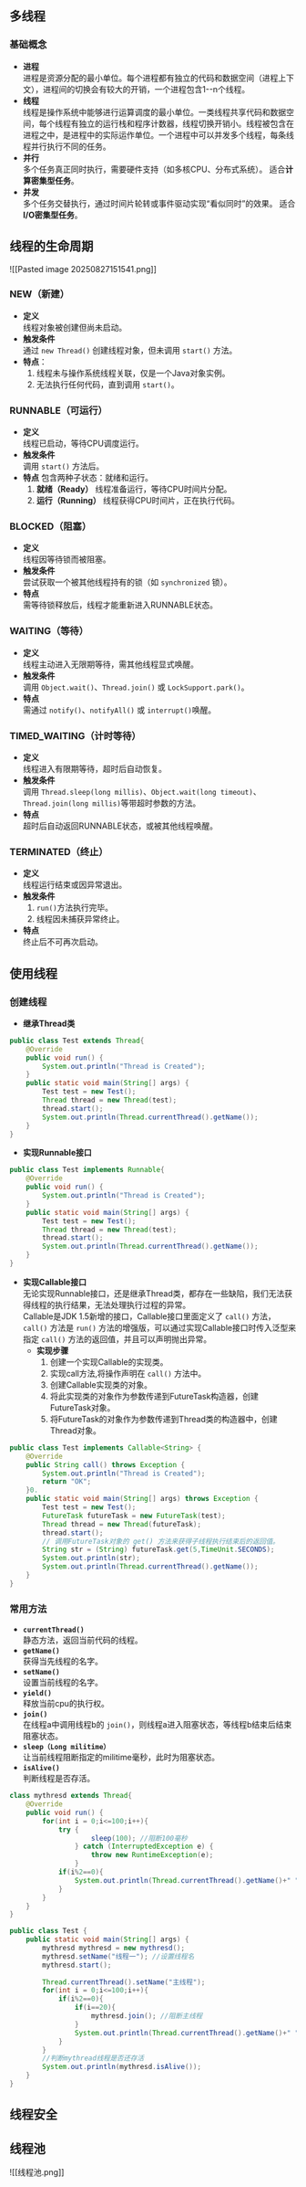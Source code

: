 ## 多线程
### 基础概念
- **进程**  
	进程是资源分配的最小单位。每个进程都有独立的代码和数据空间（进程上下文），进程间的切换会有较大的开销，一个进程包含1--n个线程。
- **线程**  
	线程是操作系统中能够进行运算调度的最小单位。一类线程共享代码和数据空间，每个线程有独立的运行栈和程序计数器，线程切换开销小。线程被包含在进程之中，是进程中的实际运作单位。一个进程中可以并发多个线程，每条线程并行执行不同的任务。
- **并行**  
	多个任务真正同时执行，需要硬件支持（如多核CPU、分布式系统）。
	适合**计算密集型任务**。
- **并发**  
	多个任务交替执行，通过时间片轮转或事件驱动实现“看似同时”的效果。
	适合**I/O密集型任务**。

## 线程的生命周期
![[Pasted image 20250827151541.png]]
### NEW（新建）
- **定义**  
    线程对象被创建但尚未启动。
- **触发条件**  
    通过 `new Thread()`​ 创建线程对象，但未调用 `start()`​ 方法。
- **特点**：
    1. 线程未与操作系统线程关联，仅是一个Java对象实例。
    2. 无法执行任何代码，直到调用 `start()`​。
### RUNNABLE（可运行）
- **定义**  
    线程已启动，等待CPU调度运行。
- **触发条件**  
    调用 `start()`​ 方法后。
- **特点**
	包含两种子状态：就绪和运行。
	1. **就绪（Ready）** 线程准备运行，等待CPU时间片分配。
	2. **运行（Running）** 线程获得CPU时间片，正在执行代码。
### BLOCKED（阻塞）
- **定义**  
    线程因等待锁而被阻塞。
- **触发条件**  
    尝试获取一个被其他线程持有的锁（如 `synchronized` ​锁）。
- **特点**  
    需等待锁释放后，线程才能重新进入RUNNABLE状态。
### WAITING（等待）
- **定义**  
    线程主动进入无限期等待，需其他线程显式唤醒。
- **触发条件**  
	调用 `Object.wait()`​、`Thread.join()`​ 或 `LockSupport.park()`​。
- **特点**  
    需通过 `notify()`​、`notifyAll()`​ 或 `interrupt()`​唤醒。
### TIMED_WAITING（计时等待）
- **定义**  
    线程进入有限期等待，超时后自动恢复。
- **触发条件**  
    调用 `Thread.sleep(long millis)`​、`Object.wait(long timeout)`、`Thread.join(long millis)` ​等带超时参数的方法。
- **特点**  
    超时后自动返回RUNNABLE状态，或被其他线程唤醒。
### TERMINATED（终止）
- **定义**  
    线程运行结束或因异常退出。
- **触发条件**  
    1. `run()`​方法执行完毕。
	2. 线程因未捕获异常终止。
- **特点**  
    终止后不可再次启动。

## 使用线程
### 创建线程
- **继承Thread类**
```java
public class Test extends Thread{
    @Override
    public void run() {
        System.out.println("Thread is Created");
    }
    public static void main(String[] args) {
        Test test = new Test();
        Thread thread = new Thread(test);
        thread.start();
        System.out.println(Thread.currentThread().getName());
    }
}
```
- **实现Runnable接口**
```java
public class Test implements Runnable{
    @Override
    public void run() {
        System.out.println("Thread is Created");
    }
    public static void main(String[] args) {
        Test test = new Test();
        Thread thread = new Thread(test);
        thread.start();
        System.out.println(Thread.currentThread().getName());
    }
}
```
- **实现Callable接口**  
	无论实现Runnable接口，还是继承Thread类，都存在一些缺陷，我们无法获得线程的执行结果，无法处理执行过程的异常。  
	Callable是JDK 1.5新增的接口，Callable接口里面定义了 `call()` 方法，`call()` 方法是 `run()` 方法的增强版，可以通过实现Callable接口时传入泛型来指定 `call()` 方法的返回值，并且可以声明抛出异常。  
	- **实现步骤**  
		1. 创建一个实现Callable的实现类。
		2. 实现call方法,将操作声明在 `call()` 方法中。
		3. 创建Callable实现类的对象。
		4. 将此实现类的对象作为参数传递到FutureTask构造器，创建FutureTask对象。
		5. 将FutureTask的对象作为参数传递到Thread类的构造器中，创建Thread对象。
```java
public class Test implements Callable<String> {
    @Override
    public String call() throws Exception {
        System.out.println("Thread is Created");
        return "OK";
    }0.
    public static void main(String[] args) throws Exception {
        Test test = new Test();
        FutureTask futureTask = new FutureTask(test);
        Thread thread = new Thread(futureTask);
        thread.start();
        // 调用FutureTask对象的 get() 方法来获得子线程执行结束后的返回值。
        String str = (String) futureTask.get(5,TimeUnit.SECONDS);
        System.out.println(str);
        System.out.println(Thread.currentThread().getName());
    }
} 
```
### 常用方法
- **`currentThread()`**  
	静态方法，返回当前代码的线程。
- **`getName()`**  
	获得当先线程的名字。
- **`setName()`**  
	设置当前线程的名字。
- **`yield()`**  
	释放当前cpu的执行权。
- **`join()`**  
	在线程a中调用线程b的 `join()`，则线程a进入阻塞状态，等线程b结束后结束阻塞状态。
- **`sleep（Long militime）`**  
	让当前线程阻断指定的militime毫秒，此时为阻塞状态。
- **`isAlive()`**  
	判断线程是否存活。
```java
class mythresd extends Thread{
    @Override
    public void run() {
        for(int i = 0;i<=100;i++){
            try {
                    sleep(100); //阻断100毫秒
                } catch (InterruptedException e) {
                    throw new RuntimeException(e);
                }
            if(i%2==0){
                System.out.println(Thread.currentThread().getName()+" "+i); //输出线程名
            }
        }
    }
}

public class Test {
    public static void main(String[] args) {
        mythresd mythresd = new mythresd();
        mythresd.setName("线程一"); //设置线程名
        mythresd.start();
        
        Thread.currentThread().setName("主线程");
        for(int i = 0;i<=100;i++){
            if(i%2==0){   
                if(i==20){
                    mythresd.join(); //阻断主线程
                } 
                System.out.println(Thread.currentThread().getName()+" "+i);
            }
        }
        //判断mythread线程是否还存活
        System.out.println(mythresd.isAlive());
    }
}
```

## 线程安全

## 线程池
![[线程池.png]]